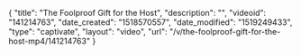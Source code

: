{
    "title": "The Foolproof Gift for the Host",
    "description": "",
    "videoid": "141214763",
    "date_created": "1518570557",
    "date_modified": "1519249433",
    "type": "captivate",
    "layout": "video",
    "url": "\/v\/the-foolproof-gift-for-the-host-mp4\/141214763"
}